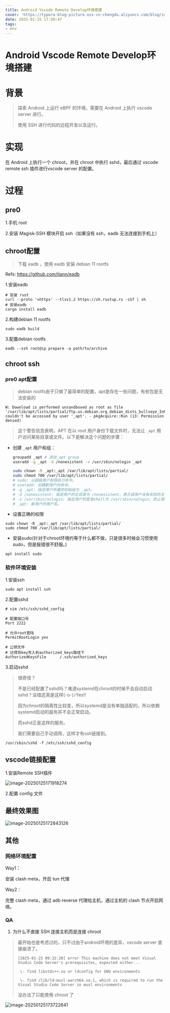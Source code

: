 ```yaml
---
title: Android Vscode Remote Develop环境搭建
cover: 'https://typora-blog-picture.oss-cn-chengdu.aliyuncs.com/blog/image-20250125172843126.png'
date: 2025-01-25 17:50:47
tags:
- env
---
```





# Android Vscode Remote Develop环境搭建



# 背景



> 探索 Android 上运行 eBPF 的环境，需要在 Android 上执行 vscode server 进行。
>
> 使用 SSH 进行代码的远程开发以及运行。



# 实现



在 Android 上执行一个 chroot，并在 chroot 中执行 sshd，最后通过 vscode remote ssh 插件进行vscode server 的配置。





# 过程



## pre0



1.手机 root

2.安装 Magisk-SSH 模块开启 ssh（如果没有 ssh，eadb 无法连接到手机上）



## chroot配置



> 下载 eadb ，使用 eadb 安装 debian 11 rootfs

Refs: https://github.com/tiann/eadb

1.安装eadb

```shell
# 安装 rust
curl --proto '=https' --tlsv1.2 https://sh.rustup.rs -sSf | sh
# 安装eadb
cargo install eadb
```

2.构建debian 11 rootfs

```shell
sudo eadb build
```

3.配置debian rootfs

```shell
eadb --ssh root@ip prepare -a path/to/archive
```





## chroot ssh



### pre0 apt配置



> debian rootfs由于只做了最简单的配置，apt是存在一些问题，有些包是无法安装的

```plaintText
W: Download is performed unsandboxed as root as file '/var/lib/apt/lists/partial/ftp.us.debian.org_debian_dists_bullseye_InRelease' couldn't be accessed by user '_apt'. - pkgAcquire::Run (13: Permission denied)
```

> 这个警告信息表明，APT 在以 root 用户身份下载文件时，无法让 `_apt` 用户访问某些目录或文件。以下是解决这个问题的步骤：

- 创建 `_apt` 用户和组：

  ```bash
  groupadd _apt # 添加_apt group
  useradd -g _apt -d /nonexistent -s /usr/sbin/nologin _apt 
  
  sudo chown -R _apt:_apt /var/lib/apt/lists/partial/
  sudo chmod 700 /var/lib/apt/lists/partial/
  # sudo: 以超级用户权限执行命令。
  # useradd: 创建新用户的命令。
  # -g _apt: 指定用户所属的初始组为 _apt。
  # -d /nonexistent: 指定用户的主目录为 /nonexistent，表示该用户没有实际的主目录。
  # -s /usr/sbin/nologin: 指定用户的登录shell为 /usr/sbin/nologin，防止用户直接登录。
  # _apt: 新用户的用户名。
  
  ```

- 设置正确的权限

```shell
sudo chown -R _apt:_apt /var/lib/apt/lists/partial/
sudo chmod 700 /var/lib/apt/lists/partial/
```

- 安装sudo(针对于chroot环境约等于什么都不做，只是很多时候会习惯使用sudo，但是报错很不舒服。)

```shell
apt install sudo
```





### 软件环境安装



1.安装ssh

```shell
sudo apt install ssh
```

2.配置sshd

```shell
# vim /etc/ssh/sshd_config

# 配置端口号
Port 2222

# 允许root登陆
PermitRootLogin yes

# 公钥文件
# 记得将key写入到authorized_keys路径下
AuthorizedKeysFile      /.ssh/authorized_keys
```

3.启动sshd

> 很奇怪？
>
> 不是已经配置了sshd吗？难道systemd在chroot的时候不会自动启动sshd？没错还真是这样(･o･)ﾉYes!!
>
> 因为chroot的隔离性比较差，所以systemd是没有单独适配的，所以依赖systemd启动的服务并不会正常启动。
>
> 而sshd正是这样的服务。
>
> 我们需要自己手动调用，这样才有ssh链接到。

```shell
/usr/sbin/sshd -f /etc/ssh/sshd_config
```



## vscode链接配置



1.安装Remote SSH插件

![image-20250125171918274](https://typora-blog-picture.oss-cn-chengdu.aliyuncs.com/blog/image-20250125171918274.png)

2.配置 config 文件



## 最终效果图



![image-20250125172843126](https://typora-blog-picture.oss-cn-chengdu.aliyuncs.com/blog/image-20250125172843126.png)



## 其他



### 网络环境配置





Way1：

安装 clash meta，开启 tun 代理

Way2：

完整 clash meta，通过 adb reverse 代理给主机，通过主机的 clash 节点开启网络。



### QA



1. 为什么不直接 SSH 连接主机而是连接 chroot

> 最开始也是考虑过的，只不过由于android环境的差异，vscode server 直接崩溃了。
>
> ```plaintText
> [2025-01-25 09:32:20] error This machine does not meet Visual Studio Code Server's prerequisites, expected either...
> 
>  \- find libstdc++.so or ldconfig for GNU environments
> 
>  \- find /lib/ld-musl-aarch64.so.1, which is required to run the Visual Studio Code Server in musl environments
> ```
>
> 没办法了只能使用 chroot 了

![image-20250125173722641](https://typora-blog-picture.oss-cn-chengdu.aliyuncs.com/blog/image-20250125173722641.png)

